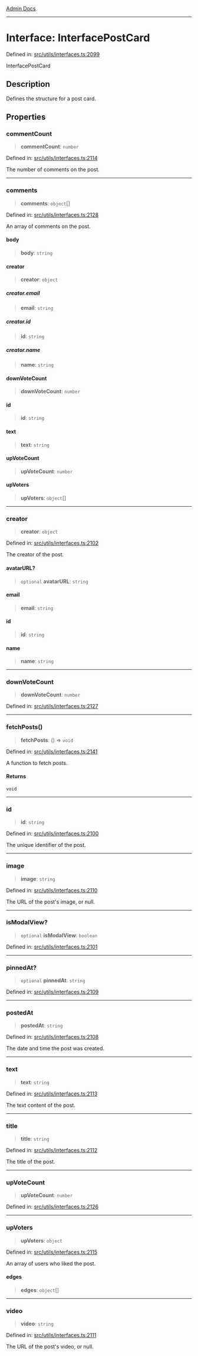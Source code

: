 [Admin Docs](/)

***

# Interface: InterfacePostCard

Defined in: [src/utils/interfaces.ts:2099](https://github.com/PalisadoesFoundation/talawa-admin/blob/main/src/utils/interfaces.ts#L2099)

InterfacePostCard

## Description

Defines the structure for a post card.

## Properties

### commentCount

> **commentCount**: `number`

Defined in: [src/utils/interfaces.ts:2114](https://github.com/PalisadoesFoundation/talawa-admin/blob/main/src/utils/interfaces.ts#L2114)

The number of comments on the post.

***

### comments

> **comments**: `object`[]

Defined in: [src/utils/interfaces.ts:2128](https://github.com/PalisadoesFoundation/talawa-admin/blob/main/src/utils/interfaces.ts#L2128)

An array of comments on the post.

#### body

> **body**: `string`

#### creator

> **creator**: `object`

##### creator.email

> **email**: `string`

##### creator.id

> **id**: `string`

##### creator.name

> **name**: `string`

#### downVoteCount

> **downVoteCount**: `number`

#### id

> **id**: `string`

#### text

> **text**: `string`

#### upVoteCount

> **upVoteCount**: `number`

#### upVoters

> **upVoters**: `object`[]

***

### creator

> **creator**: `object`

Defined in: [src/utils/interfaces.ts:2102](https://github.com/PalisadoesFoundation/talawa-admin/blob/main/src/utils/interfaces.ts#L2102)

The creator of the post.

#### avatarURL?

> `optional` **avatarURL**: `string`

#### email

> **email**: `string`

#### id

> **id**: `string`

#### name

> **name**: `string`

***

### downVoteCount

> **downVoteCount**: `number`

Defined in: [src/utils/interfaces.ts:2127](https://github.com/PalisadoesFoundation/talawa-admin/blob/main/src/utils/interfaces.ts#L2127)

***

### fetchPosts()

> **fetchPosts**: () => `void`

Defined in: [src/utils/interfaces.ts:2141](https://github.com/PalisadoesFoundation/talawa-admin/blob/main/src/utils/interfaces.ts#L2141)

A function to fetch posts.

#### Returns

`void`

***

### id

> **id**: `string`

Defined in: [src/utils/interfaces.ts:2100](https://github.com/PalisadoesFoundation/talawa-admin/blob/main/src/utils/interfaces.ts#L2100)

The unique identifier of the post.

***

### image

> **image**: `string`

Defined in: [src/utils/interfaces.ts:2110](https://github.com/PalisadoesFoundation/talawa-admin/blob/main/src/utils/interfaces.ts#L2110)

The URL of the post's image, or null.

***

### isModalView?

> `optional` **isModalView**: `boolean`

Defined in: [src/utils/interfaces.ts:2101](https://github.com/PalisadoesFoundation/talawa-admin/blob/main/src/utils/interfaces.ts#L2101)

***

### pinnedAt?

> `optional` **pinnedAt**: `string`

Defined in: [src/utils/interfaces.ts:2109](https://github.com/PalisadoesFoundation/talawa-admin/blob/main/src/utils/interfaces.ts#L2109)

***

### postedAt

> **postedAt**: `string`

Defined in: [src/utils/interfaces.ts:2108](https://github.com/PalisadoesFoundation/talawa-admin/blob/main/src/utils/interfaces.ts#L2108)

The date and time the post was created.

***

### text

> **text**: `string`

Defined in: [src/utils/interfaces.ts:2113](https://github.com/PalisadoesFoundation/talawa-admin/blob/main/src/utils/interfaces.ts#L2113)

The text content of the post.

***

### title

> **title**: `string`

Defined in: [src/utils/interfaces.ts:2112](https://github.com/PalisadoesFoundation/talawa-admin/blob/main/src/utils/interfaces.ts#L2112)

The title of the post.

***

### upVoteCount

> **upVoteCount**: `number`

Defined in: [src/utils/interfaces.ts:2126](https://github.com/PalisadoesFoundation/talawa-admin/blob/main/src/utils/interfaces.ts#L2126)

***

### upVoters

> **upVoters**: `object`

Defined in: [src/utils/interfaces.ts:2115](https://github.com/PalisadoesFoundation/talawa-admin/blob/main/src/utils/interfaces.ts#L2115)

An array of users who liked the post.

#### edges

> **edges**: `object`[]

***

### video

> **video**: `string`

Defined in: [src/utils/interfaces.ts:2111](https://github.com/PalisadoesFoundation/talawa-admin/blob/main/src/utils/interfaces.ts#L2111)

The URL of the post's video, or null.
